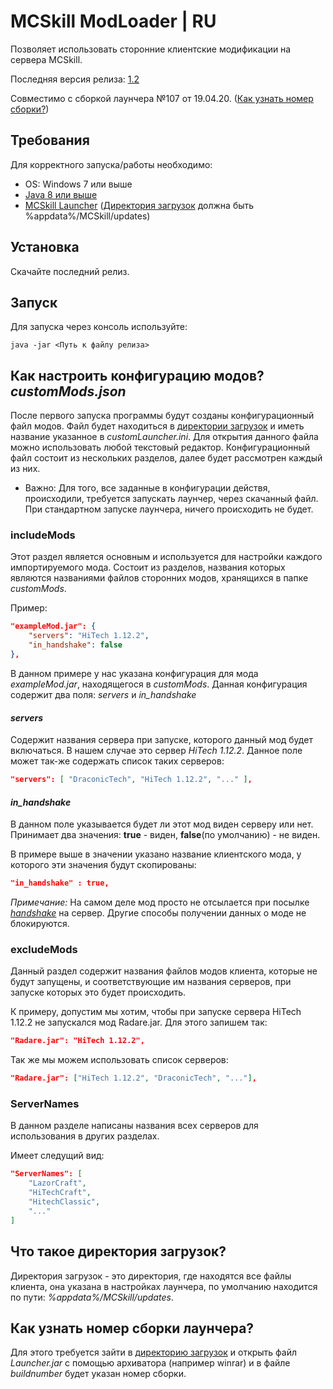 MCSkill ModLoader | RU
==============
Позволяет использовать сторонние клиентские модификации на сервера MCSkill.

Последняя версия релиза: [1.2](https://github.com/CallowBlack/MCSkill-ModLoader/releases/tag/1.2.107)

Совместимо с сборкой лаунчера №107 от 19.04.20. ([Как узнать номер сборки?](#HowGetBuild))

## Требования
Для корректного запуска/работы необходимо:
- OS: Windows 7 или выше
- [Java 8 или выше](https://www.java.com)
- [MCSkill Launcher](https://mcskill.net/?page=start) ([Директория загрузок](#LoadsDirectory) должна быть %appdata%/MCSkill/updates)

## Установка
Скачайте последний релиз.

## Запуск
Для запуска через консоль используйте:
```shell
java -jar <Путь к файлу релиза>
```

## Как настроить конфигурацию модов? *customMods.json*
После первого запуска программы будут созданы конфигурационный файл модов. Файл будет находиться в [директории загрузок](#LoadsDirectory) и иметь название указанное в *customLauncher.ini*. Для открытия данного файла можно использовать любой текстовый редактор. Конфигурационный файл состоит из нескольких разделов, далее будет рассмотрен каждый из них.

* Важно: Для того, все заданные в конфигурации действя, происходили, требуется запускать лаунчер, через скачанный файл. При стандартном запуске лаунчера, ничего происходить не будет. 
### includeMods
Этот раздел является основным и используется для настройки каждого импортируемого мода.
Состоит из разделов, названия которых являются названиями файлов сторонних модов, хранящихся в папке *customMods*.

Пример:
```json
"exampleMod.jar": {
    "servers": "HiTech 1.12.2",
    "in_handshake": false
},
```
В данном примере у нас указана конфигурация для мода *exampleMod.jar*, находящегося в *customMods*.
Данная конфигурация содержит два поля: *servers* и *in_handshake*

#### *servers*
Содержит названия сервера при запуске, которого данный мод будет включаться. В нашем случае это сервер *HiTech 1.12.2*.
Данное поле может так-же содержать список таких серверов:
```json
"servers": [ "DraconicTech", "HiTech 1.12.2", "..." ],
```

#### *in_handshake*
В данном поле указывается будет ли этот мод виден серверу или нет. Принимает два значения: **true** - виден, **false**(по умолчанию) - не виден.

В примере выше в значении указано название клиентского мода, у которого эти значения будут скопированы:
```json
"in_handshake" : true,
```
*Примечание:* На самом деле мод просто не отсылается при посылке [*handshake*](https://wiki.vg/Minecraft_Forge_Handshake#ModList) на сервер. Другие способы получении данных о моде не блокируются.

### excludeMods
Данный раздел содержит названия файлов модов клиента, которые не будут запущены, и соответствующие им названия серверов, при запуске которых это будет происходить.

К примеру, допустим мы хотим, чтобы при запуске сервера HiTech 1.12.2 не запускался мод Radare.jar. Для этого запишем так:
```json
"Radare.jar": "HiTech 1.12.2",
```
Так же мы можем использовать список серверов:

```json
"Radare.jar": ["HiTech 1.12.2", "DraconicTech", "..."],
```

### ServerNames
В данном разделе написаны названия всех серверов для использования в других разделах.

Имеет следущий вид:
```json
"ServerNames": [
    "LazorCraft",
    "HiTechCraft",
    "HitechClassic",
    "..."
]
```

## Что такое директория загрузок? <a name="LoadsDirectory"></a>
Директория загрузок - это директория, где находятся все файлы клиента, она указана в настройках лаунчера, по умолчанию находится по пути: *%appdata%/MCSkill/updates*.

## Как узнать номер сборки лаунчера? <a name="HowGetBuild"></a>
Для этого требуется зайти в [директорию загрузок](#LoadsDirectory) и открыть файл *Launcher.jar* с помощью архиватора (например winrar) и в файле *buildnumber* будет указан номер сборки.
